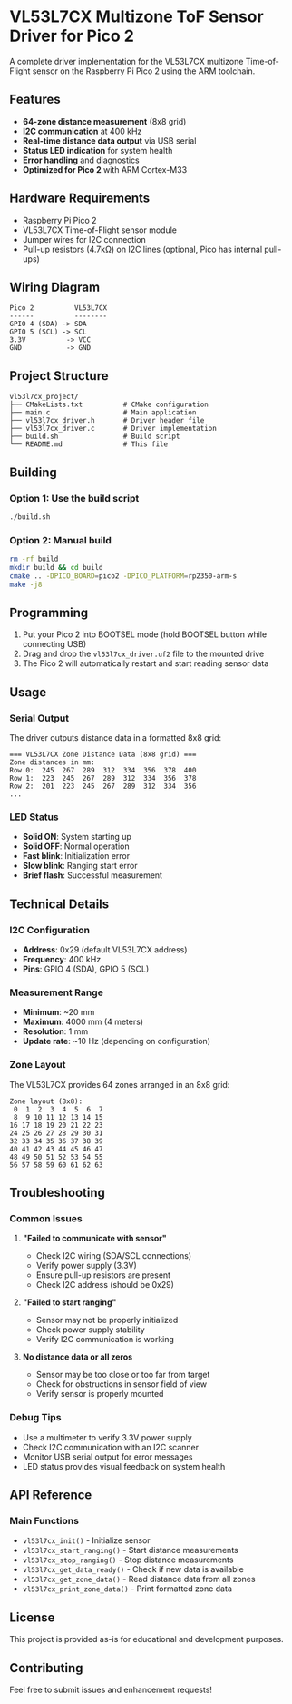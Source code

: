# VL53L7CX Multizone ToF Sensor Driver for Pico 2

A complete driver implementation for the VL53L7CX multizone Time-of-Flight sensor on the Raspberry Pi Pico 2 using the ARM toolchain.

## Features

- **64-zone distance measurement** (8x8 grid)
- **I2C communication** at 400 kHz
- **Real-time distance data output** via USB serial
- **Status LED indication** for system health
- **Error handling** and diagnostics
- **Optimized for Pico 2** with ARM Cortex-M33

## Hardware Requirements

- Raspberry Pi Pico 2
- VL53L7CX Time-of-Flight sensor module
- Jumper wires for I2C connection
- Pull-up resistors (4.7kΩ) on I2C lines (optional, Pico has internal pull-ups)

## Wiring Diagram

```
Pico 2          VL53L7CX
------          --------
GPIO 4 (SDA) -> SDA
GPIO 5 (SCL) -> SCL
3.3V          -> VCC
GND           -> GND
```

## Project Structure

```
vl53l7cx_project/
├── CMakeLists.txt          # CMake configuration
├── main.c                  # Main application
├── vl53l7cx_driver.h       # Driver header file
├── vl53l7cx_driver.c       # Driver implementation
├── build.sh                # Build script
└── README.md               # This file
```

## Building

### Option 1: Use the build script
```bash
./build.sh
```

### Option 2: Manual build
```bash
rm -rf build
mkdir build && cd build
cmake .. -DPICO_BOARD=pico2 -DPICO_PLATFORM=rp2350-arm-s
make -j8
```

## Programming

1. Put your Pico 2 into BOOTSEL mode (hold BOOTSEL button while connecting USB)
2. Drag and drop the `vl53l7cx_driver.uf2` file to the mounted drive
3. The Pico 2 will automatically restart and start reading sensor data

## Usage

### Serial Output
The driver outputs distance data in a formatted 8x8 grid:

```
=== VL53L7CX Zone Distance Data (8x8 grid) ===
Zone distances in mm:
Row 0:  245  267  289  312  334  356  378  400
Row 1:  223  245  267  289  312  334  356  378
Row 2:  201  223  245  267  289  312  334  356
...
```

### LED Status
- **Solid ON**: System starting up
- **Solid OFF**: Normal operation
- **Fast blink**: Initialization error
- **Slow blink**: Ranging start error
- **Brief flash**: Successful measurement

## Technical Details

### I2C Configuration
- **Address**: 0x29 (default VL53L7CX address)
- **Frequency**: 400 kHz
- **Pins**: GPIO 4 (SDA), GPIO 5 (SCL)

### Measurement Range
- **Minimum**: ~20 mm
- **Maximum**: 4000 mm (4 meters)
- **Resolution**: 1 mm
- **Update rate**: ~10 Hz (depending on configuration)

### Zone Layout
The VL53L7CX provides 64 zones arranged in an 8x8 grid:
```
Zone layout (8x8):
 0  1  2  3  4  5  6  7
 8  9 10 11 12 13 14 15
16 17 18 19 20 21 22 23
24 25 26 27 28 29 30 31
32 33 34 35 36 37 38 39
40 41 42 43 44 45 46 47
48 49 50 51 52 53 54 55
56 57 58 59 60 61 62 63
```

## Troubleshooting

### Common Issues

1. **"Failed to communicate with sensor"**
   - Check I2C wiring (SDA/SCL connections)
   - Verify power supply (3.3V)
   - Ensure pull-up resistors are present
   - Check I2C address (should be 0x29)

2. **"Failed to start ranging"**
   - Sensor may not be properly initialized
   - Check power supply stability
   - Verify I2C communication is working

3. **No distance data or all zeros**
   - Sensor may be too close or too far from target
   - Check for obstructions in sensor field of view
   - Verify sensor is properly mounted

### Debug Tips

- Use a multimeter to verify 3.3V power supply
- Check I2C communication with an I2C scanner
- Monitor USB serial output for error messages
- LED status provides visual feedback on system health

## API Reference

### Main Functions

- `vl53l7cx_init()` - Initialize sensor
- `vl53l7cx_start_ranging()` - Start distance measurements
- `vl53l7cx_stop_ranging()` - Stop distance measurements
- `vl53l7cx_get_data_ready()` - Check if new data is available
- `vl53l7cx_get_zone_data()` - Read distance data from all zones
- `vl53l7cx_print_zone_data()` - Print formatted zone data

## License

This project is provided as-is for educational and development purposes.

## Contributing

Feel free to submit issues and enhancement requests!
